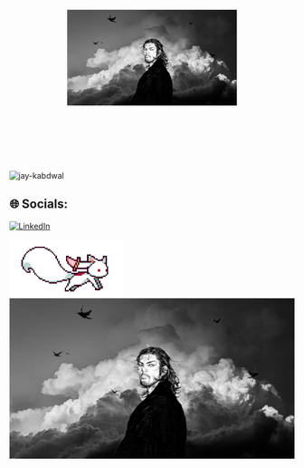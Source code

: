 <div align="center">
<div align="center" >
<img src="asset/jay.jpg" alt="Jay" width="300" style="background-position: center; padding: 20px;">
  <h2 style="color: transparent;"></h2 >
</div>
<h1 style="
  background: url('asset/jay.jpg') no-repeat center center / cover;
  -webkit-background-clip: text;
  color: transparent;
">
  Hello from Jay
</h1>


</div>
<img src="https://komarev.com/ghpvc/?username=jay-kabdwal&label=visitor%20Count&color=0e75b6&style=flat" alt="jay-kabdwal" />

## 🌐 Socials:
[![LinkedIn](https://img.shields.io/badge/LinkedIn-%230077B5.svg?logo=linkedin&logoColor=white)](https://linkedin.com/in/https://www.linkedin.com/in/jay-kabdwal-7a2258252/)

<img src="asset/kyubey.gif" width="200">

</div>

<div style="width: 100%; height: 300px; overflow: hidden;">
  <img src="asset/jay.jpg" alt="Jay" style="width: 100%; height: auto;">
</div>
